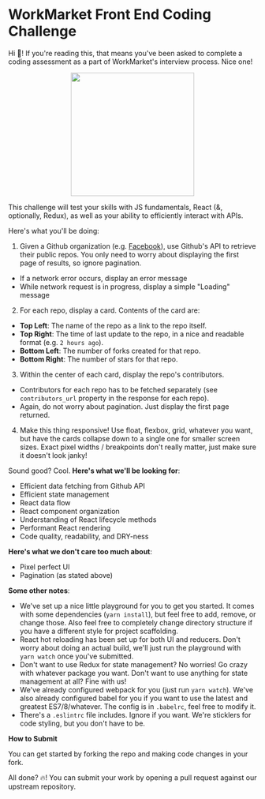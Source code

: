 # WorkMarket Front End Coding Challenge

Hi 👋! If you're reading this, that means you've been asked to complete a coding assessment as a part of WorkMarket's interview process. Nice one!

<div align="center">
<img src="https://d1qpyd3pu6qx6u.cloudfront.net/5a25905de1c91d5eadca0f68471faf55%2F565x0xwidth%2F75%2Fhttp%2Flarkable.com%2Fuloop%2Fr%3D305%2Fgif%2Fwp-content%2Fuploads%2F2014%2F01%2Fstep_brothers-70150.jpg" width="250" />
</div>


This challenge will test your skills with JS fundamentals, React (&, optionally, Redux), as well as your ability to efficiently interact with APIs.

Here's what you'll be doing:

1. Given a Github organization (e.g. [Facebook](https://github.com/facebook/)), use Github's API to retrieve their public repos. You only need to worry about displaying the first page of results, so ignore pagination.
  - If a network error occurs, display an error message
  - While network request is in progress, display a simple "Loading" message
2. For each repo, display a card. Contents of the card are:
  - **Top Left**: The name of the repo as a link to the repo itself.
  - **Top Right**: The time of last update to the repo, in a nice and readable format (e.g. `2 hours ago`).
  - **Bottom Left**: The number of forks created for that repo.
  - **Bottom Right**: The number of stars for that repo.
3. Within the center of each card, display the repo's contributors.
  - Contributors for each repo has to be fetched separately (see `contributors_url` property in the response for each repo).
  - Again, do not worry about pagination. Just display the first page returned.
4. Make this thing responsive! Use float, flexbox, grid, whatever you want, but have the cards collapse down to a single one for smaller screen sizes. Exact pixel widths / breakpoints don't really matter, just make sure it doesn't look janky!

Sound good? Cool. **Here's what we'll be looking for**:

- Efficient data fetching from Github API
- Efficient state management
- React data flow
- React component organization
- Understanding of React lifecycle methods
- Performant React rendering
- Code quality, readability, and DRY-ness


**Here's what we don't care too much about**:

- Pixel perfect UI
- Pagination (as stated above)

**Some other notes**:

- We've set up a nice little playground for you to get you started. It comes with some dependencies (`yarn install`), but feel free to add, remove, or change those. Also feel free to completely change directory structure if you have a different style for project scaffolding.
- React hot reloading has been set up for both UI and reducers. Don't worry about doing an actual build, we'll just run the playground with `yarn watch` once you've submitted.
- Don't want to use Redux for state management? No worries! Go crazy with whatever package you want. Don't want to use anything for state management at all? Fine with us!
- We've already configured webpack for you (just run `yarn watch`). We've also already configured babel for you if you want to use the latest and greatest ES7/8/whatever. The config is in `.babelrc`, feel free to modify it.
- There's a `.eslintrc` file includes. Ignore if you want. We're sticklers for code styling, but you don't have to be.

**How to Submit**

You can get started by forking the repo and making code changes in your fork.

All done? 🔥! You can submit your work by opening a pull request against our upstream repository.
